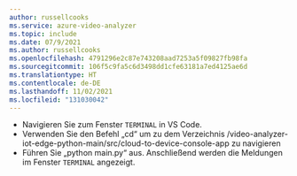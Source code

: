 ```yaml
---
author: russellcooks
ms.service: azure-video-analyzer
ms.topic: include
ms.date: 07/9/2021
ms.author: russellcooks
ms.openlocfilehash: 4791296e2c87e743208aad7253a5f09827fb98fa
ms.sourcegitcommit: 106f5c9fa5c6d3498dd1cfe63181a7ed4125ae6d
ms.translationtype: HT
ms.contentlocale: de-DE
ms.lasthandoff: 11/02/2021
ms.locfileid: "131030042"
---
```

* Navigieren Sie zum Fenster `TERMINAL` in VS Code.
* Verwenden Sie den Befehl „cd“ um zu dem Verzeichnis /video-analyzer-iot-edge-python-main/src/cloud-to-device-console-app zu navigieren
* Führen Sie „python main.py“ aus. Anschließend werden die Meldungen im Fenster `TERMINAL` angezeigt.
